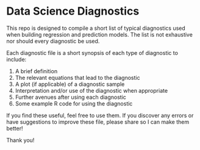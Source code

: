 # Data Science Diagnostics

This repo is designed to compile a short list of typical diagnostics used when building regression and prediction models. The list is not exhaustive nor should every diagnostic be used.  

Each diagnostic file is a short synopsis of each type of diagnostic to include:
1. A brief definition  
2. The relevant equations that lead to the diagnostic  
3. A plot (if applicable) of a diagnostic sample
4. Interpretation and/or use of the diagnostic when appropriate
5. Further avenues after using each diagnostic
6. Some example R code for using the diagnostic

If you find these useful, feel free to use them. If you discover any errors or have suggestions to improve these file, please share so I can make them better!

Thank you!
